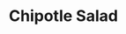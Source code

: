 ---
layout: recipe
title: Chipotle Salad
servings: 8
source: Jamie Williams
category: Mains

ingredients: |
  **Cilantro-Lime Rice**
  - 2 cups basmati rice
  - 4 cups water
  - 1 tsp salt
  - 1 tsp butter
  - 1/2 cup chopped cilantro
  - 1/4 cup chopped onion
  - 1 lime
  - cumin to taste
  - pepper to taste

  **Dressing**
  - 6 tbsp red wine vinegar
  - 1/4 cup honey
  - 3/4 cup vegetable oil
  - 1/2 tsp oregano
  - 1 1/2 tsp salt
  - 1/2 tsp pepper
  - 2 chipotle peppers in adobo sauce
  - sugar to taste

  **Toppings**
  - frozen corn
  - black beans
  - shredded cheese
  - romaine lettuce
  - sour cream
  - fajita chicken or beef

instructions: |
  1. **For the rice:** Wash rice and add to pot with water. Bring to a boil and add remaining ingredients. Cover and simmer.
  2. **For the dressing:** Blend all dressing ingredients in a blender.
  3. **For the meat:** Marinate chicken or beef in fajita seasoning packet. Grill and chop into bite-sized pieces.
  4. **To assemble:** Layer rice, lettuce, and desired toppings in bowls. Drizzle with dressing and serve.
---